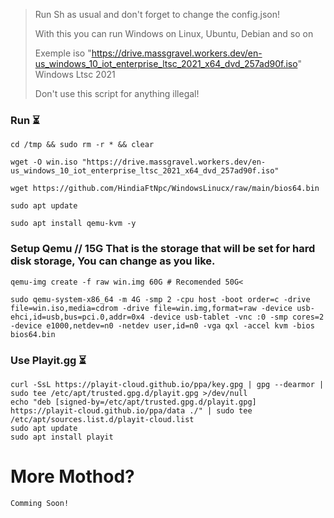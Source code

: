 > Run Sh as usual and don't forget to change the config.json!
> 
> With this you can run Windows on Linux, Ubuntu, Debian and so on
> 
> Exemple iso "https://drive.massgravel.workers.dev/en-us_windows_10_iot_enterprise_ltsc_2021_x64_dvd_257ad90f.iso" Windows Ltsc 2021
>
> Don't use this script for anything illegal! 

### Run ⏳
```
cd /tmp && sudo rm -r * && clear
```
```
wget -O win.iso "https://drive.massgravel.workers.dev/en-us_windows_10_iot_enterprise_ltsc_2021_x64_dvd_257ad90f.iso"
```
```
wget https://github.com/HindiaFtNpc/WindowsLinucx/raw/main/bios64.bin
```
```
sudo apt update
```
```
sudo apt install qemu-kvm -y
```

### Setup Qemu // 15G That is the storage that will be set for hard disk storage, You can change as you like.
```
qemu-img create -f raw win.img 60G # Recomended 50G<
```
```
sudo qemu-system-x86_64 -m 4G -smp 2 -cpu host -boot order=c -drive file=win.iso,media=cdrom -drive file=win.img,format=raw -device usb-ehci,id=usb,bus=pci.0,addr=0x4 -device usb-tablet -vnc :0 -smp cores=2 -device e1000,netdev=n0 -netdev user,id=n0 -vga qxl -accel kvm -bios bios64.bin
```

### Use Playit.gg ⏳
```
curl -SsL https://playit-cloud.github.io/ppa/key.gpg | gpg --dearmor | sudo tee /etc/apt/trusted.gpg.d/playit.gpg >/dev/null
echo "deb [signed-by=/etc/apt/trusted.gpg.d/playit.gpg] https://playit-cloud.github.io/ppa/data ./" | sudo tee /etc/apt/sources.list.d/playit-cloud.list
sudo apt update
sudo apt install playit
```

# More Mothod?
```
Comming Soon!
```
